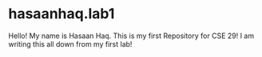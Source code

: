 # hasaanhaq.lab1
Hello! My name is Hasaan Haq. This is my first Repository for CSE 29!
I am writing this all down from my first lab!
